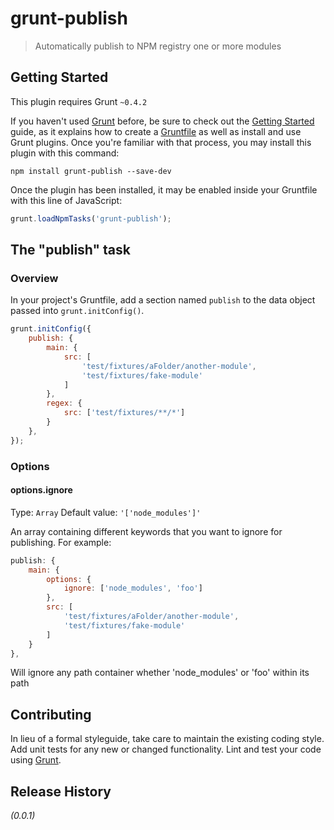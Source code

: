 # grunt-publish

> Automatically publish to NPM registry one or more modules

## Getting Started
This plugin requires Grunt `~0.4.2`

If you haven't used [Grunt](http://gruntjs.com/) before, be sure to check out the [Getting Started](http://gruntjs.com/getting-started) guide, as it explains how to create a [Gruntfile](http://gruntjs.com/sample-gruntfile) as well as install and use Grunt plugins. Once you're familiar with that process, you may install this plugin with this command:

```shell
npm install grunt-publish --save-dev
```

Once the plugin has been installed, it may be enabled inside your Gruntfile with this line of JavaScript:

```js
grunt.loadNpmTasks('grunt-publish');
```

## The "publish" task

### Overview
In your project's Gruntfile, add a section named `publish` to the data object passed into `grunt.initConfig()`.

```js
grunt.initConfig({
    publish: {
        main: {
            src: [
                'test/fixtures/aFolder/another-module',
                'test/fixtures/fake-module'
            ]
        },
        regex: {
            src: ['test/fixtures/**/*']
        }
    },
});
```

### Options

#### options.ignore
Type: `Array`
Default value: `'['node_modules']'`

An array containing different keywords that you want to ignore for publishing.
For example:
```js
publish: {
    main: {
        options: {
            ignore: ['node_modules', 'foo']
        },
        src: [
            'test/fixtures/aFolder/another-module',
            'test/fixtures/fake-module'
        ]
    }
},
```
Will ignore any path container whether 'node_modules' or 'foo' within its path

## Contributing
In lieu of a formal styleguide, take care to maintain the existing coding style. Add unit tests for any new or changed functionality. Lint and test your code using [Grunt](http://gruntjs.com/).

## Release History
_(0.0.1)_
